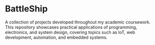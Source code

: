 # BattleShip
A collection of projects developed throughout my academic coursework. This repository showcases practical applications of programming, electronics, and system design, covering topics such as IoT, web development, automation, and embedded systems.
